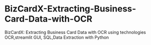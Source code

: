 # BizCardX-Extracting-Business-Card-Data-with-OCR
BizCardX: Extracting Business Card Data with OCR using technologies OCR,streamlit GUI, SQL,Data Extraction with Python
